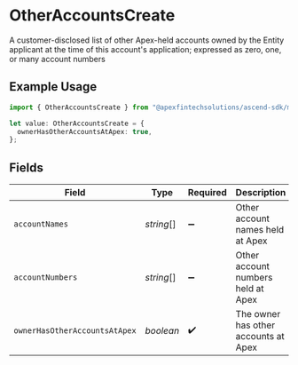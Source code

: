 # OtherAccountsCreate

A customer-disclosed list of other Apex-held accounts owned by the Entity applicant at the time of this account's application; expressed as zero, one, or many account numbers

## Example Usage

```typescript
import { OtherAccountsCreate } from "@apexfintechsolutions/ascend-sdk/models/components";

let value: OtherAccountsCreate = {
  ownerHasOtherAccountsAtApex: true,
};
```

## Fields

| Field                                | Type                                 | Required                             | Description                          | Example                              |
| ------------------------------------ | ------------------------------------ | ------------------------------------ | ------------------------------------ | ------------------------------------ |
| `accountNames`                       | *string*[]                           | :heavy_minus_sign:                   | Other account names held at Apex     |                                      |
| `accountNumbers`                     | *string*[]                           | :heavy_minus_sign:                   | Other account numbers held at Apex   |                                      |
| `ownerHasOtherAccountsAtApex`        | *boolean*                            | :heavy_check_mark:                   | The owner has other accounts at Apex | true                                 |
